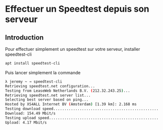 # Effectuer un Speedtest depuis son serveur

## Introduction

Pour effectuer simplement un speedtest sur votre serveur, installer
speedtest-cli

```bash
apt install speedtest-cli
```

Puis lancer simplement la commande

```bash
λ jeremy ~ → speedtest-cli
Retrieving speedtest.net configuration...
Testing from LeaseWeb Netherlands B.V. (212.32.243.25)...
Retrieving speedtest.net server list...
Selecting best server based on ping...
Hosted by XS4ALL Internet BV (Amsterdam) [1.39 km]: 2.168 ms
Testing download speed................................................................................
Download: 154.49 Mbit/s
Testing upload speed......................................................................................................
Upload: 4.17 Mbit/s
```
